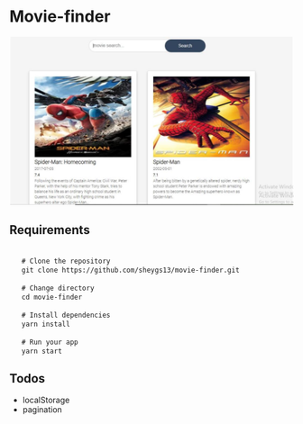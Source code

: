 # Movie-finder
![movies](img/movies.jpg)

## Requirements
```shell

   # Clone the repository
   git clone https://github.com/sheygs13/movie-finder.git

   # Change directory
   cd movie-finder

   # Install dependencies
   yarn install

   # Run your app
   yarn start

```

## Todos
- localStorage
- pagination
